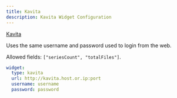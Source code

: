 ```yaml
---
title: Kavita
description: Kavita Widget Configuration
---
```


[Kavita](https://github.com/Kareadita/Kavita)

Uses the same username and password used to login from the web.

Allowed fields: `["seriesCount", "totalFiles"]`.

```yaml
widget:
  type: kavita
  url: http://kavita.host.or.ip:port
  username: username
  password: password
```
